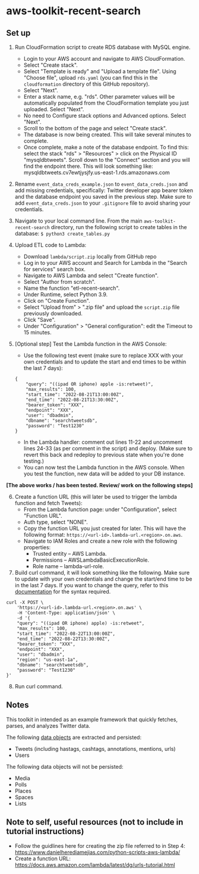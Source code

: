 # aws-toolkit-recent-search

## Set up
 
1. Run CloudFormation script to create RDS database with MySQL engine.
    * Login to your AWS account and navigate to AWS CloudFormation.
    * Select "Create stack".
    * Select "Template is ready" and "Upload a template file". Using "Choose file", upload `rds.yaml` (you can find this in the `cloudformation` directory of this GitHub repository).
    * Select "Next".
    * Enter a stack name, e.g. "rds". Other parameter values will be automatically populated from the CloudFormation template you just uploaded. Select "Next".
    * No need to Configure stack options and Advanced options. Select "Next". 
    * Scroll to the bottom of the page and select "Create stack".
    * The database is now being created. This will take several minutes to complete.
    * Once complete, make a note of the database endpoint. To find this: select the stack "rds" > "Resources" > click on the Physical ID "mysqldbtweets". Scroll down to the "Connect" section and you will find the endpoint there. This will look something like: mysqldbtweets.cv7ewtjysjfy.us-east-1.rds.amazonaws.com

2. Rename `event_data_creds_example.json` to `event_data_creds.json` and add missing credentials, specifically: Twitter developer app bearer token and the database endpoint you saved in the previous step. Make sure to add `event_data_creds.json` to your `.gitignore` file to avoid sharing your credentials.

3. Navigate to your local command line. From the main `aws-toolkit-recent-search` directory, run the following script to create tables in the database: `$ python3 create_tables.py`

4. Upload ETL code to Lambda:
    * Download `lambda/script.zip` locally from GitHub repo
    * Log in to your AWS account and Search for Lambda in the "Search for services" search box.
    * Navigate to AWS Lambda and select "Create function".
    * Select "Author from scratch".
    * Name the function "etl-recent-search".
    * Under Runtime, select Python 3.9.
    * Click on "Create Function".
    * Select "Upload from" > ".zip file" and upload the `script.zip` file previously downloaded.
    * Click "Save".
    * Under "Configuration" > "General configuration": edit the Timeout to 15 minutes.

5. [Optional step] Test the Lambda function in the AWS Console: 
    * Use the following test event (make sure to replace XXX with your own credentials and to update the start and end times to be within the last 7 days): 
    ```
    {
        "query": "((ipad OR iphone) apple -is:retweet)",
        "max_results": 100,
        "start_time": "2022-08-21T13:00:00Z",
        "end_time": "2022-08-21T13:30:00Z",
        "bearer_token": "XXX",
        "endpoint": "XXX",
        "user": "dbadmin",
        "dbname": "searchtweetsdb",
        "password": "Test1230"
    }
    ```
    *  In the Lambda handler: comment out lines 11-22 and uncomment lines 24-33 (as per comment in the script) and deploy. (Make sure to revert this back and redeploy to previous state when you're done testing.)
    * You can now test the Lambda function in the AWS console. When you test the function, new data will be added to your DB instance.

**[The above works / has been tested. Review/ work on the following steps]**

6. Create a function URL (this will later be used to trigger the lambda function and fetch Tweets):
    * From the Lambda function page: under "Configuration", select "Function URL".
    * Auth type, select "NONE".
    * Copy the function URL you just created for later. This will have the following format: `https://<url-id>.lambda-url.<region>.on.aws`.
    * Navigate to IAM Roles and create a new role with the following properties:
      * Trusted entity – AWS Lambda.
      * Permissions – AWSLambdaBasicExecutionRole.
      * Role name – lambda-url-role.
9. Build curl command, it will look something like the following. Make sure to update with your own credentials and change the start/end time to be in the last 7 days. If you want to change the query, refer to this [documentation](https://developer.twitter.com/en/docs/twitter-api/tweets/search/integrate/build-a-query) for the syntax required. 
```
curl -X POST \
    'https://<url-id>.lambda-url.<region>.on.aws' \
    -H 'Content-Type: application/json' \
    -d '{
    "query": "((ipad OR iphone) apple) -is:retweet",
    "max_results": 100,
    "start_time": "2022-08-22T13:00:00Z",
    "end_time": "2022-08-22T13:30:00Z",
    "bearer_token": "XXX",
    "endpoint": "XXX",
    "user": "dbadmin",
    "region": "us-east-1a",
    "dbname": "searchtweetsdb",
    "password": "Test1230"
}'
```
8. Run curl command.

## Notes
This toolkit in intended as an example framework that quickly fetches, parses, and analyzes Twitter data.

The following [data objects](https://developer.twitter.com/en/docs/twitter-api/data-dictionary/introduction) are extracted and persisted:

* Tweets (including hastags, cashtags, annotations, mentions, urls)
* Users

The following data objects will not be persisted:

* Media
* Polls
* Places
* Spaces
* Lists

## Note to self, useful resources (not to include in tutorial instructions)

* Follow the guidlines here for creating the zip file referred to in Step 4: https://www.danielherediamejias.com/python-scripts-aws-lambda/
* Create a function URL: https://docs.aws.amazon.com/lambda/latest/dg/urls-tutorial.html 
